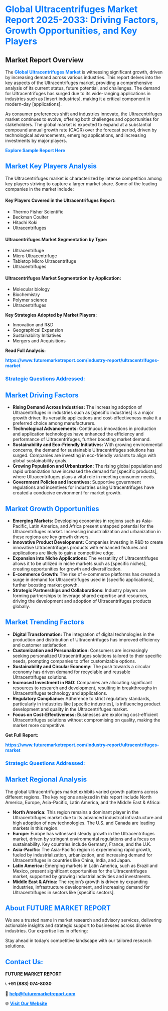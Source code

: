 <h1 style="color: #007BFF;">Global Ultracentrifuges Market Report 2025-2033: Driving Factors, Growth Opportunities, and Key Players</h1>

<section id="overview">
<h2>Market Report Overview</h2>
<p>The <a href="https://www.futuremarketreport.com/industry-report/ultracentrifuges-market" style="color: #007BFF; text-decoration: none;"><strong>Global Ultracentrifuges Market</strong></a> is witnessing significant growth, driven by increasing demand across various industries. This report delves into the key aspects of the Ultracentrifuges market, providing a comprehensive analysis of its current status, future potential, and challenges. The demand for Ultracentrifuges has surged due to its wide-ranging applications in industries such as [insert industries], making it a critical component in modern-day [applications].</p>
<p>As consumer preferences shift and industries innovate, the Ultracentrifuges market continues to evolve, offering both challenges and opportunities for stakeholders. The global market is expected to expand at a substantial compound annual growth rate (CAGR) over the forecast period, driven by technological advancements, emerging applications, and increasing investments by major players.</p>
</section>

<section id="overview">
<p><a href="https://www.futuremarketreport.com/request-sample/reportId=110507" style="color: #007BFF; text-decoration: none;"><strong>Explore Sample Report Here</strong></a></p>
</section>

<section id="key-players">
<h2 style="color: #007BFF;">Market Key Players Analysis</h2>
<p>The Ultracentrifuges market is characterized by intense competition among key players striving to capture a larger market share. Some of the leading companies in the market include:</p>
<h4>Key Players Covered in the Ultracentrifuges Report:</h4>
<ul><li>Thermo Fisher Scientific</li><li>Beckman Coulter</li><li>Hitachi Koki</li><li>Ultracentrifuges</li></ul>
<h4>Ultracentrifuges Market Segmentation by Type:</h4>
<ul><li>Ultracentrifuge</li><li>Micro Ultracentrifuge</li><li>Tabletop Micro Ultracentrifuge</li><li>Ultracentrifuges</li></ul>

<h4>Ultracentrifuges Market Segmentation by Application:</h4>
<ul><li>Molecular biology</li><li>Biochemistry</li><li>Polymer science</li><li>Ultracentrifuges</li></ul>
<p><strong>Key Strategies Adopted by Market Players:</strong></p>
<ul>
<li>Innovation and R&D</li>
<li>Geographical Expansion</li>
<li>Sustainability Initiatives</li>
<li>Mergers and Acquisitions</li>
</ul>
</section>

<section>
<p><strong>Read Full Analysis: </strong></p><a href="https://www.futuremarketreport.com/industry-report/ultracentrifuges-market" style="color: #007BFF; text-decoration: none;"><strong>https://www.futuremarketreport.com/industry-report/ultracentrifuges-market</strong></a>
<h3 style="color: #007BFF;">Strategic Questions Addressed:</h3>
</section>

<section id="driving-factors">
<h2 style="color: #007BFF;">Market Driving Factors</h2>
<ul>
<li><strong>Rising Demand Across Industries:</strong> The increasing adoption of Ultracentrifuges in industries such as [specific industries] is a major growth driver. Its versatile applications and cost-effectiveness make it a preferred choice among manufacturers.</li>
<li><strong>Technological Advancements:</strong> Continuous innovations in production and application technologies have enhanced the efficiency and performance of Ultracentrifuges, further boosting market demand.</li>
<li><strong>Sustainability and Eco-Friendly Initiatives:</strong> With growing environmental concerns, the demand for sustainable Ultracentrifuges solutions has surged. Companies are investing in eco-friendly variants to align with global sustainability goals.</li>
<li><strong>Growing Population and Urbanization:</strong> The rising global population and rapid urbanization have increased the demand for [specific products], where Ultracentrifuges plays a vital role in meeting consumer needs.</li>
<li><strong>Government Policies and Incentives:</strong> Supportive government regulations and incentives for industries using Ultracentrifuges have created a conducive environment for market growth.</li>
</ul>
</section>

<section id="growth-opportunities">
<h2 style="color: #007BFF;">Market Growth Opportunities</h2>
<ul>
<li><strong>Emerging Markets:</strong> Developing economies in regions such as Asia-Pacific, Latin America, and Africa present untapped potential for the Ultracentrifuges market. Increasing industrialization and urbanization in these regions are key growth drivers.</li>
<li><strong>Innovative Product Development:</strong> Companies investing in R&D to create innovative Ultracentrifuges products with enhanced features and applications are likely to gain a competitive edge.</li>
<li><strong>Expansion into Niche Applications:</strong> The versatility of Ultracentrifuges allows it to be utilized in niche markets such as [specific niches], creating opportunities for growth and diversification.</li>
<li><strong>E-commerce Growth:</strong> The rise of e-commerce platforms has created a surge in demand for Ultracentrifuges used in [specific applications], further boosting market growth.</li>
<li><strong>Strategic Partnerships and Collaborations:</strong> Industry players are forming partnerships to leverage shared expertise and resources, driving the development and adoption of Ultracentrifuges products globally.</li>
</ul>
</section>

<section id="trending-factors">
<h2 style="color: #007BFF;">Market Trending Factors</h2>
<ul>
<li><strong>Digital Transformation:</strong> The integration of digital technologies in the production and distribution of Ultracentrifuges has improved efficiency and customer satisfaction.</li>
<li><strong>Customization and Personalization:</strong> Consumers are increasingly seeking personalized Ultracentrifuges solutions tailored to their specific needs, prompting companies to offer customizable options.</li>
<li><strong>Sustainability and Circular Economy:</strong> The push towards a circular economy has driven demand for recyclable and reusable Ultracentrifuges solutions.</li>
<li><strong>Increased Investment in R&D:</strong> Companies are allocating significant resources to research and development, resulting in breakthroughs in Ultracentrifuges technology and applications.</li>
<li><strong>Regulatory Compliance:</strong> Adherence to strict regulatory standards, particularly in industries like [specific industries], is influencing product development and quality in the Ultracentrifuges market.</li>
<li><strong>Focus on Cost-Effectiveness:</strong> Businesses are exploring cost-efficient Ultracentrifuges solutions without compromising on quality, making the market more competitive.</li>
</ul>
</section>

<section>
<p><strong>Get Full Report: </strong></p><a href="https://www.futuremarketreport.com/industry-report/ultracentrifuges-market" style="color: #007BFF; text-decoration: none;"><strong>https://www.futuremarketreport.com/industry-report/ultracentrifuges-market</strong></a>
<h3 style="color: #007BFF;">Strategic Questions Addressed:</h3>
</section>


<section id="regional-analysis">
<h2 style="color: #007BFF;">Market Regional Analysis</h2>
<p>The global Ultracentrifuges market exhibits varied growth patterns across different regions. The key regions analyzed in this report include North America, Europe, Asia-Pacific, Latin America, and the Middle East & Africa:</p>
<ul>
<li><strong>North America:</strong> This region remains a dominant player in the Ultracentrifuges market due to its advanced industrial infrastructure and high adoption of new technologies. The U.S. and Canada are leading markets in this region.</li>
<li><strong>Europe:</strong> Europe has witnessed steady growth in the Ultracentrifuges market, driven by stringent environmental regulations and a focus on sustainability. Key countries include Germany, France, and the U.K.</li>
<li><strong>Asia-Pacific:</strong> The Asia-Pacific region is experiencing rapid growth, fueled by industrialization, urbanization, and increasing demand for Ultracentrifuges in countries like China, India, and Japan.</li>
<li><strong>Latin America:</strong> Emerging markets in Latin America, such as Brazil and Mexico, present significant opportunities for the Ultracentrifuges market, supported by growing industrial activities and investments.</li>
<li><strong>Middle East & Africa:</strong> The region’s growth is driven by expanding industries, infrastructure development, and increasing demand for Ultracentrifuges in sectors like [specific sectors].</li>
</ul>
</section>

<footer>
<h2 style="color: #007BFF;">About FUTURE MARKET REPORT</h2>
<p>We are a trusted name in market research and advisory services, delivering actionable insights and strategic support to businesses across diverse industries. Our expertise lies in offering:</p>

<p>Stay ahead in today’s competitive landscape with our tailored research solutions.</p>

<h2 style="color: #007BFF;">Contact Us:</h2>
<p><strong>FUTURE MARKET REPORT</strong></p>
<p>📞 <strong>+91 (883) 074-8030</strong></p>
<p>📧 <strong><a href="mailto:help@futuremarketreport.com" style="color: #007BFF;">help@futuremarketreport.com</a></strong></p>
<p>🌐 <strong><a href="https://www.futuremarketreport.com/" style="color: #007BFF;">Visit Our Website</a></strong></p>
</footer>